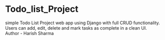 # Todo_list_Project
simple Todo List Project web app using Django with full CRUD functionality.  Users can add, edit, delete and mark tasks as complete in a clean UI.
Author - Harish Sharma 
